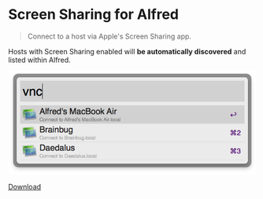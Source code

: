 # Screen Sharing for Alfred

> Connect to a host via Apple's Screen Sharing app.

Hosts with Screen Sharing enabled will **be automatically discovered** and listed within Alfred.

![Screenshot of "Screen Sharing for Alfred"](screenshot.png)

[Download](Screen%20Sharing.alfredworkflow?raw=true)

